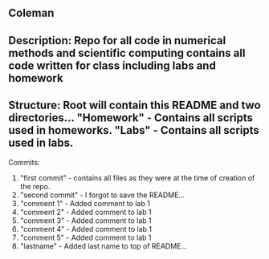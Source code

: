 Coleman
---------------------------------------------------------------
Description:
Repo for all code in numerical methods and scientific computing
contains all code written for class including labs and homework
---------------------------------------------------------------
Structure:
Root will contain this README and two directories...
"Homework" - Contains all scripts used in homeworks.
"Labs" - Contains all scripts used in labs.
---------------------------------------------------------------
Commits:
1. "first commit" - contains all files as they were at the
time of creation of the repo.
2. "second commit" - I forgot to save the README...
3. "comment 1" - Added comment to lab 1
4. "comment 2" - Added comment to lab 1
5. "comment 3" - Added comment to lab 1
6. "comment 4" - Added comment to lab 1
7. "comment 5" - Added comment to lab 1
8. "lastname" - Added last name to top of README...
